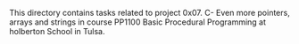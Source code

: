 This directory contains tasks related to project 0x07. C- Even more pointers, arrays and strings in course PP1100 Basic Procedural Programming at holberton School in Tulsa.